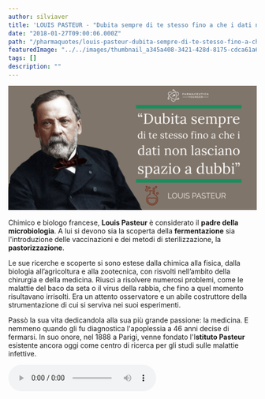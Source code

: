 ```yaml
---
author: silviaver
title: 'LOUIS PASTEUR - "Dubita sempre di te stesso fino a che i dati non lasciano spazio a dubbi"'
date: "2018-01-27T09:00:06.000Z"
path: "/pharmaquotes/louis-pasteur-dubita-sempre-di-te-stesso-fino-a-che-i-dati-non-lasciano-spazio-a-dubbi/"
featuredImage: "../../images/thumbnail_a345a408-3421-428d-8175-cdca61a6462d.png"
tags: []
description: ""
---
```


![IMG_0252.JPG](../../images/thumbnail_a345a408-3421-428d-8175-cdca61a6462d.png)

Chimico e biologo francese, **Louis Pasteur** è considerato il **padre della microbiologia**. A lui si devono sia la scoperta della **fermentazione** sia l'introduzione delle vaccinazioni e dei metodi di sterilizzazione, la **pastorizzazione**.

Le sue ricerche e scoperte si sono estese dalla chimica alla fisica, dalla biologia all’agricoltura e alla zootecnica, con risvolti nell’ambito della chirurgia e della medicina. Riuscì a risolvere numerosi problemi, come le malattie del baco da seta o il virus della rabbia, che fino a quel momento risultavano irrisolti. Era un attento osservatore e un abile costruttore della strumentazione di cui si serviva nei suoi esperimenti.

Passò la sua vita dedicandola alla sua più grande passione: la medicina. E nemmeno quando gli fu diagnostica l'apoplessia a 46 anni decise di fermarsi. In suo onore, nel 1888 a Parigi, venne fondato l'I**stituto Pasteur** esistente ancora oggi come centro di ricerca per gli studi sulle malattie infettive.

<audio  controls="">
<source type="audio/mp3" src="https://firebasestorage.googleapis.com/v0/b/fs-admin-395d4.appspot.com/o/KAN64lZ7PLaoq57GpkX7%2Faudio.mp3?alt=media&amp;token=92df4d3c-cde8-42a2-b154-5e456b2b254c">
</audio>
